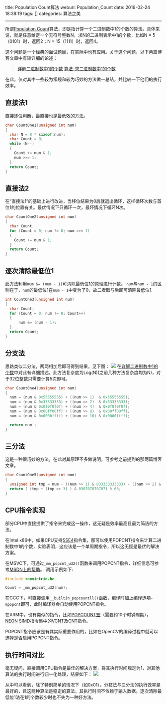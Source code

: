 title: Population Count算法
weburl: Population_Count
date: 2016-02-24 18:38:19
tags: []
categories: 算法之美

---

所谓[Population Count](http://en.wikichip.org/wiki/population_count)算法，即是指计算一个二进制数中1的个数的算法。具体来说，就是任意给定一个无符号整数N，求N的二进制表示中1的个数，比如N = 5（0101）时，返回2；N = 15（1111）时，返回4。

这个问题是一个经典的面试题目，在实际中也有应用。关于这个问题，以下两篇博客文章中有较详细的论述：
> [详解二进制数中1的个数](http://github.tiankonguse.com/blog/2014/11/16/bit-count-more/)
> [算法-求二进制数中1的个数](http://www.cnblogs.com/graphics/archive/2010/06/21/1752421.html)

在此，仅对其中一些较为常规和较为巧妙的方法做一总结，并比较一下他们的执行效率。

<!--more-->

## 直接法1
直接逐位判断，最直接也是最低效的方法。
```c
char CountOne1(unsigned int num)
{
  char N = 8 * sizeof(num);
  char Count = 0;
  while (N--)
  {
    Count += num & 1;
    num >>= 1;
  }
  return Count;
}
```

<!--more-->

## 直接法2
在“直接法1”的基础上进行改进，当移位结果为0后就退出循环，这样循环次数与首位1的位置有关。最优情况下只循环一次，最坏情况下循环N次。
```c
char CountOne2(unsigned int num)
{
  char Count;
  for (Count = 0; num != 0; num >>= 1)
  {
    Count += num & 1;
  }
  return Count;
}
```

## 逐次清除最低位1
此方法利用`num &= (num - 1)`可清除最低位1的原理进行计数。
`num`与`num - 1`的区别在于，`num`的最低位1在`num - 1`中变为了0，故二者取与后即可清除最低位1.
```c
int CountOne3(unsigned int num)
{
  char Count;
  for (Count = 0; num != 0; Count++)
  {
      num &= (num - 1);
  }
  return Count;
}
```

## 分支法
思路类似二分法，两两相加后即可得到结果，见下图：
![](https://pic.gaomf.store/Software2010060623161414.jpg)
在[详解二进制数中1的个数](http://github.tiankonguse.com/blog/2014/11/16/bit-count-more/)中对此有详细描述。此方法复杂度为Log(N)(之前几种方法复杂度均为N)，对于32位整数只需要计算5次即可。
```c
char CountOne4(unsigned int num) 
{ 
  num = (num & 0x55555555) + ((num >> 1)  & 0x55555555); 
  num = (num & 0x33333333) + ((num >> 2)  & 0x33333333); 
  num = (num & 0x0f0f0f0f) + ((num >> 4)  & 0x0f0f0f0f); 
  num = (num & 0x00ff00ff) + ((num >> 8)  & 0x00ff00ff); 
  num = (num & 0x0000ffff) + ((num >> 16) & 0x0000ffff); 

  return num ; 
}
```

## 三分法
这是一种很巧妙的方法，在此对其原理不多做说明，可参考之前提到的那两篇博客文章。
```c
char CountOne5(unsigned int num)
{
  unsigned int tmp = num - ((num >> 1) & 033333333333) - ((num >> 2) & 011111111111);
  return ( (tmp + (tmp >> 3) ) & 030707070707) % 63;
}
```

## CPU指令实现
部分CPU中直接提供了指令来完成这一操作，这无疑是效率最高且最为简洁的方法。

在Intel x86中，如果CPU支持[SSE4](https://en.wikipedia.org/wiki/SSE4)指令集，那可以使用POPCNT指令来计算二进制数中1的个数，实验表明，这应该是一个单周期指令，所以这无疑是最优的解决方案。

在MSVC下，可通过`_mm_popcnt_u32()`函数来调用POPCNT指令，详细信息可参考[MSDN上的帮助](https://msdn.microsoft.com/en-us/library/bb514083.aspx)。
调用示例如下:
```c
#include <nmmintrin.h>

Count = _mm_popcnt_u32(num);
```

在GCC下，可直接调用`__builtin_popcountll()`函数，编译时加上编译选项`-mpopcnt`即可，此时编译器会自动使用POPCNT指令。

在ARM中，也有类似的指令，比如[POPCOUNT宏](http://infocenter.arm.com/help/index.jsp?topic=/com.arm.doc.dui0081b/CHDJJGAJ.html)（需要约10个时钟周期），[NEON](http://www.arm.com/zh/products/processors/technologies/neon.php) SIMD指令集中的[VCNT](http://infocenter.arm.com/help/index.jsp?topic=/com.arm.doc.dui0489g/CIHCFDBJ.html)及[CNT](http://infocenter.arm.com/help/index.jsp?topic=/com.arm.doc.dui0802a/CNT_advsimd_vector.html)指令。

POPCNT指令应该是有其实际重要作用的，比如在OpenCV的编译过程中就可以选择是否启用POPCNT指令。

## 执行时间对比
毫无疑问，直接调用CPU指令是最佳的解决方案，将其执行时间规定为1，对其他算法的执行时间进行归一化处理，结果如下：
![](https://pic.gaomf.store/20160224Graph.png-height)

从中可以看到，除了特别简单的情况下（如0x01），分枝法与三分法的执行效率是最好的，且这两种算法是稳定的算法，其执行时间不依赖于输入数据。逐次清除最低位1法在1的个数较少时也不失为一种好方法。

